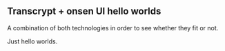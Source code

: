 ## Transcrypt + onsen UI hello worlds

A combination of both technologies in order to see whether they fit or not.

Just hello worlds.